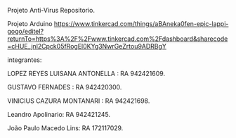 Projeto Anti-Virus
Repositorio. 

Projeto Arduino 
https://www.tinkercad.com/things/aBAneka0fen-epic-lappi-gogo/editel?returnTo=https%3A%2F%2Fwww.tinkercad.com%2Fdashboard&sharecode=cHUE_jnl2Cpck05fRogEl0KYg3NwrGeZrtou9ADRBgY 

integrantes:

LOPEZ REYES LUISANA ANTONELLA : RA 942421609.

GUSTAVO FERNADES : RA 942420300.

VINICIUS CAZURA MONTANARI : RA 942421698.

Leandro Apolinario: RA 942421245.

João Paulo Macedo Lins: RA 172117029.
